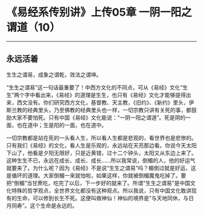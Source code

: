 # 《易经系传别讲》上传05章 一阴一阳之谓道（10）

------

## 永远活着

生生之谓易，成象之谓乾，效法之谓坤。

“生生之谓易”这一句话最重要了！中西方文化的不同点，可从《易经》文化“生生”两个字中看出来，《易经》的道理是生生，也只有《易经》文化才能够提得出来，西文没有。你们研究西方文化，基督教、天主教，《旧约》、《新约》里头，伊斯兰教的经典里头，乃至佛教的经典里头也一样，一切宗教只讲有关死的事，都鼓励大家不要怕死。只有中国《易经》文化能说：“一阴一阳之谓道”。死是阴的一面，也在道中；生是阳的一面，也在道中。

一切宗教都是站在死的一头看人生，所以看人生都是悲观的，看世界也是悲惨的。只有我们《易经》的文化，看人生是乐观的，永远站在天亮那边看。你说今天太阳下山了，他看是夕阳无限好，只是近黄错，过十二个钟头，太阳又从东边上来了。这种生生不已，永远在成长、成长、成长……所以我常说，倒楣的人，他的好运气就要来了。为什么呢？因为《易经》不是说“生生之谓易”吗？楣倒过就是好运，这是循环的道理。大家倒楣一来就怕啦，如果这样，你就被倒楣魔鬼吃掉了。要把“倒楣”当甘蔗吃，吃完了以后，下一步好的就来了。所谓“生生之谓易”是中国文化特殊的哲学观点，全世界文化都没有这种观点。所以我说，只有中国文化敢讲现有的生命，可以修到长生不死。这便叫做神仙！神仙的境界是“与天地同休，与日月同寿”。这个生命是永远的。